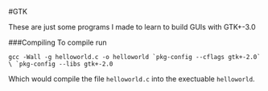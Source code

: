 #GTK

These are just some programs I made to learn to build GUIs with GTK+-3.0

###Compiling
To compile run 

```gcc -Wall -g helloworld.c -o helloworld `pkg-config --cflags gtk+-2.0` \
`pkg-config --libs gtk+-2.0``` 

Which would compile the file ```helloworld.c``` into the exectuable ```helloworld```.
